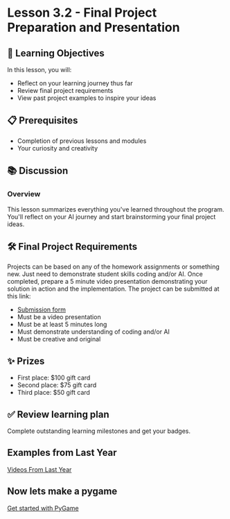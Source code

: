 # Lesson 3.2 - Final Project Preparation and Presentation

## 🎯 Learning Objectives
In this lesson, you will:
- Reflect on your learning journey thus far
- Review final project requirements
- View past project examples to inspire your ideas

## 📋 Prerequisites
- Completion of previous lessons and modules
- Your curiosity and creativity

## 📚 Discussion

### Overview
This lesson summarizes everything you've learned throughout the program. You'll reflect on your AI journey and start brainstorming your final project ideas. 

## 🛠️ Final Project Requirements
Projects can be based on any of the homework assignments or something new. Just need to demonstrate student skills coding and/or AI. Once completed, prepare a 5 minute video presentation demonstrating your solution in action and the implementation. The project can be submitted at this link:

- [Submission form](https://aka.ms/bsmpcoding/submission)
- Must be a video presentation​
- Must be at least 5 minutes long​
- Must demonstrate understanding of coding and/or AI​
- Must be creative and original

## ✨ Prizes
- First place: $100 gift card​
- Second place: $75 gift card​
- Third place: $50 gift card

## ✅ Review learning plan
Complete outstanding learning milestones and get your badges.

## Examples from Last Year
[Videos From Last Year](https://bsmp-coders.github.io/#/2025/program/final_projects?id=%f0%9f%8e%93-intermediate-past-submissions)

## Now lets make a pygame
[Get started with PyGame](https://github.com/BSMP-Coders/intermediate-pygame)
